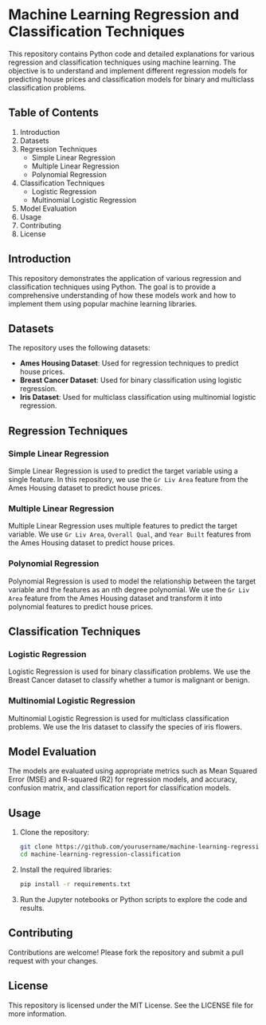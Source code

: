 # Machine Learning Regression and Classification Techniques

This repository contains Python code and detailed explanations for various regression and classification techniques using machine learning. The objective is to understand and implement different regression models for predicting house prices and classification models for binary and multiclass classification problems.

## Table of Contents
1. Introduction
2. Datasets
3. Regression Techniques
    - Simple Linear Regression
    - Multiple Linear Regression
    - Polynomial Regression
4. Classification Techniques
    - Logistic Regression
    - Multinomial Logistic Regression
5. Model Evaluation
6. Usage
7. Contributing
8. License

## Introduction
This repository demonstrates the application of various regression and classification techniques using Python. The goal is to provide a comprehensive understanding of how these models work and how to implement them using popular machine learning libraries.

## Datasets
The repository uses the following datasets:
- **Ames Housing Dataset**: Used for regression techniques to predict house prices.
- **Breast Cancer Dataset**: Used for binary classification using logistic regression.
- **Iris Dataset**: Used for multiclass classification using multinomial logistic regression.

## Regression Techniques

### Simple Linear Regression
Simple Linear Regression is used to predict the target variable using a single feature. In this repository, we use the `Gr Liv Area` feature from the Ames Housing dataset to predict house prices.

### Multiple Linear Regression
Multiple Linear Regression uses multiple features to predict the target variable. We use `Gr Liv Area`, `Overall Qual`, and `Year Built` features from the Ames Housing dataset to predict house prices.

### Polynomial Regression
Polynomial Regression is used to model the relationship between the target variable and the features as an nth degree polynomial. We use the `Gr Liv Area` feature from the Ames Housing dataset and transform it into polynomial features to predict house prices.

## Classification Techniques

### Logistic Regression
Logistic Regression is used for binary classification problems. We use the Breast Cancer dataset to classify whether a tumor is malignant or benign.

### Multinomial Logistic Regression
Multinomial Logistic Regression is used for multiclass classification problems. We use the Iris dataset to classify the species of iris flowers.

## Model Evaluation
The models are evaluated using appropriate metrics such as Mean Squared Error (MSE) and R-squared (R2) for regression models, and accuracy, confusion matrix, and classification report for classification models.

## Usage
1. Clone the repository:
    ```bash
    git clone https://github.com/yourusername/machine-learning-regression-classification.git
    cd machine-learning-regression-classification
    ```

2. Install the required libraries:
    ```bash
    pip install -r requirements.txt
    ```

3. Run the Jupyter notebooks or Python scripts to explore the code and results.

## Contributing
Contributions are welcome! Please fork the repository and submit a pull request with your changes.

## License
This repository is licensed under the MIT License. See the LICENSE file for more information.
